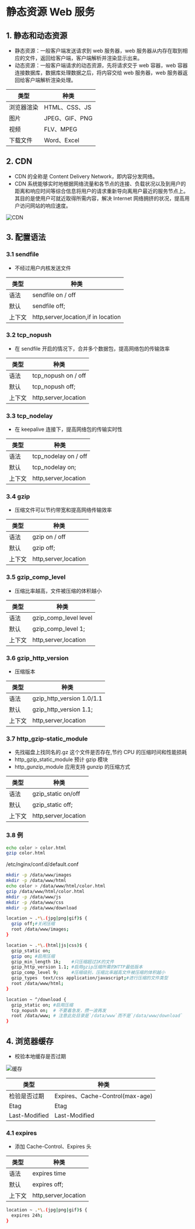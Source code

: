 # 静态资源 Web 服务

## 1. 静态和动态资源

- 静态资源：一般客户端发送请求到 web 服务器，web 服务器从内存在取到相应的文件，返回给客户端，客户端解析并渲染显示出来。
- 动态资源：一般客户端请求的动态资源，先将请求交于 web 容器，web 容器连接数据库，数据库处理数据之后，将内容交给 web 服务器，web 服务器返回给客户端解析渲染处理。

| 类型       | 种类           |
| ---------- | -------------- |
| 浏览器渲染 | HTML、CSS、JS  |
| 图片       | JPEG、GIF、PNG |
| 视频       | FLV、MPEG      |
| 下载文件   | Word、Excel    |

## 2. CDN

- CDN 的全称是 Content Delivery Network，即内容分发网络。
- CDN 系统能够实时地根据网络流量和各节点的连接、负载状况以及到用户的距离和响应时间等综合信息将用户的请求重新导向离用户最近的服务节点上。其目的是使用户可就近取得所需内容，解决 Internet 网络拥挤的状况，提高用户访问网站的响应速度。

![CDN](../../assets/cdn.png)

## 3. 配置语法

### 3.1 sendfile

- 不经过用户内核发送文件

| 类型   | 种类                                |
| ------ | ----------------------------------- |
| 语法   | sendfile on / off                   |
| 默认   | sendfile off;                       |
| 上下文 | http,server,location,if in location |

### 3.2 tcp_nopush

- 在 sendfile 开启的情况下，合并多个数据包，提高网络包的传输效率

| 类型   | 种类                 |
| ------ | -------------------- |
| 语法   | tcp_nopush on / off  |
| 默认   | tcp_nopush off;      |
| 上下文 | http,server,location |

### 3.3 tcp_nodelay

- 在 keepalive 连接下，提高网络包的传输实时性

| 类型   | 种类                 |
| ------ | -------------------- |
| 语法   | tcp_nodelay on / off |
| 默认   | tcp_nodelay on;      |
| 上下文 | http,server,location |

### 3.4 gzip

- 压缩文件可以节约带宽和提高网络传输效率

| 类型   | 种类                 |
| ------ | -------------------- |
| 语法   | gzip on / off        |
| 默认   | gzip off;            |
| 上下文 | http,server,location |

### 3.5 gzip_comp_level

- 压缩比率越高，文件被压缩的体积越小

| 类型   | 种类                  |
| ------ | --------------------- |
| 语法   | gzip_comp_level level |
| 默认   | gzip_comp_level 1;    |
| 上下文 | http,server,location  |

### 3.6 gzip_http_version

- 压缩版本

| 类型   | 种类                      |
| ------ | ------------------------- |
| 语法   | gzip_http_version 1.0/1.1 |
| 默认   | gzip_http_version 1.1;    |
| 上下文 | http,server,location      |

### 3.7 http_gzip-static_module

- 先找磁盘上找同名的.gz 这个文件是否存在,节约 CPU 的压缩时间和性能损耗
- http_gzip_static_module 预计 gzip 模块
- http_gunzip_module 应用支持 gunzip 的压缩方式

| 类型   | 种类                 |
| ------ | -------------------- |
| 语法   | gzip_static on/off   |
| 默认   | gzip_static off;     |
| 上下文 | http,server,location |

### 3.8 例

```bash
echo color > color.html
gzip color.html
```

/etc/nginx/conf.d/default.conf

```bash
mkdir -p /data/www/images
mkdir -p /data/www/html
echo color > /data/www/html/color.html
gzip /data/www/html/color.html
mkdir -p /data/www/js
mkdir -p /data/www/css
mkdir -p /data/www/download
```

```bash
location ~ .*\.(jpg|png|gif)$ {
  gzip off;#关闭压缩
  root /data/www/images;
}

location ~ .*\.(html|js|css)$ {
  gzip_static on;
  gzip on; #启用压缩
  gzip_min_length 1k;    #只压缩超过1K的文件
  gzip_http_version 1.1; #启用gzip压缩所需的HTTP最低版本
  gzip_comp_level 9;     #压缩级别，压缩比率越高文件被压缩的体积越小
  gzip_types  text/css application/javascript;#进行压缩的文件类型
  root /data/www/html;
}

location ~ ^/download {
  gzip_static on; #启用压缩
  tcp_nopush on;  # 不要着急发，攒一波再发
  root /data/www; # 注意此处目录是`/data/www`而不是`/data/www/download`
}
```

## 4. 浏览器缓存

- 校验本地缓存是否过期

![缓存](../../assets/cache.png)

| 类型          | 种类                            |
| ------------- | ------------------------------- |
| 检验是否过期  | Expires、Cache-Control(max-age) |
| Etag          | Etag                            |
| Last-Modified | Last-Modified                   |

### 4.1 expires

- 添加 Cache-Control、Expires 头

| 类型   | 种类                 |
| ------ | -------------------- |
| 语法   | expires time         |
| 默认   | expires off;         |
| 上下文 | http,server,location |

```bash
location ~ .*\.(jpg|png|gif)$ {
  expires 24h;
}
```
